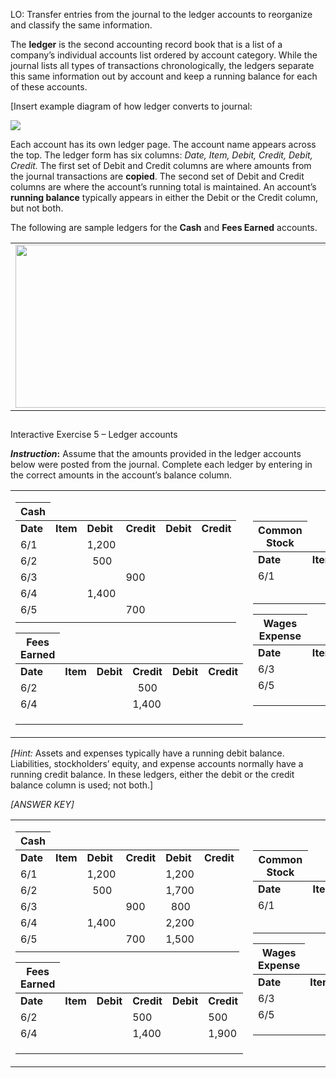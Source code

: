 LO: Transfer entries from the journal to the ledger accounts to reorganize and classify the same information.

The **ledger** is the second accounting record book that is a list of a company’s individual accounts list ordered by account category. While the journal lists all types of transactions chronologically, the ledgers separate this same information out by account and keep a running balance for each of these accounts. 

\[Insert example diagram of how ledger converts to journal:

![](./Chapter_2_Recording_accounting_transactions/media/03_Ledgers/image2.tiff)

Each account has its own ledger page. The account name appears across the top. The ledger form has six columns: *Date, Item, Debit, Credit, Debit, Credit.* The first set of Debit and Credit columns are where amounts from the journal transactions are **copied**. The second set of Debit and Credit columns are where the account’s running total is maintained. An account’s **running balance** typically appears in either the Debit or the Credit column, but not both.

The following are sample ledgers for the **Cash** and **Fees Earned** accounts. 

<table>
<tbody>
<tr class="odd">
<td><img src="./Chapter_2_Recording_accounting_transactions/media/03_Ledgers/image3.png" width="511" height="261" /></td>
<td></td>
</tr>
</tbody>
</table>

##   
  
Interactive Exercise 5 – Ledger accounts

***Instruction*:** Assume that the amounts provided in the ledger accounts below were posted from the journal. Complete each ledger by entering in the correct amounts in the account’s balance column.

<table>
<tbody>
<tr class="odd">
<td><table>
<thead>
<tr class="header">
<th>Cash</th>
</tr>
</thead>
<tbody>
<tr class="odd">
<td><strong>Date</strong></td>
<td><strong>Item</strong></td>
<td><strong>Debit</strong></td>
<td><strong>Credit</strong></td>
<td><strong>Debit</strong></td>
<td><strong>Credit</strong></td>
</tr>
<tr class="even">
<td>6/1</td>
<td></td>
<td>1,200</td>
<td></td>
<td></td>
<td></td>
</tr>
<tr class="odd">
<td>6/2</td>
<td></td>
<td>  500</td>
<td></td>
<td></td>
<td></td>
</tr>
<tr class="even">
<td>6/3</td>
<td></td>
<td></td>
<td>900</td>
<td></td>
<td></td>
</tr>
<tr class="odd">
<td>6/4</td>
<td></td>
<td>1,400</td>
<td></td>
<td></td>
<td></td>
</tr>
<tr class="even">
<td>6/5</td>
<td></td>
<td></td>
<td>700</td>
<td></td>
<td></td>
</tr>
<tr class="odd">
<td></td>
<td></td>
<td></td>
<td></td>
<td></td>
<td></td>
</tr>
</tbody>
</table>
<table>
<thead>
<tr class="header">
<th>Fees Earned</th>
</tr>
</thead>
<tbody>
<tr class="odd">
<td><strong>Date</strong></td>
<td><strong>Item</strong></td>
<td><strong>Debit</strong></td>
<td><strong>Credit</strong></td>
<td><strong>Debit</strong></td>
<td><strong>Credit</strong></td>
</tr>
<tr class="even">
<td>6/2</td>
<td></td>
<td></td>
<td>  500</td>
<td></td>
<td></td>
</tr>
<tr class="odd">
<td>6/4</td>
<td></td>
<td></td>
<td>1,400</td>
<td></td>
<td></td>
</tr>
<tr class="even">
<td></td>
<td></td>
<td></td>
<td></td>
<td></td>
<td></td>
</tr>
<tr class="odd">
<td></td>
<td></td>
<td></td>
<td></td>
<td></td>
<td></td>
</tr>
<tr class="even">
<td></td>
<td></td>
<td></td>
<td></td>
<td></td>
<td></td>
</tr>
</tbody>
</table></td>
<td><table>
<thead>
<tr class="header">
<th>Common Stock</th>
</tr>
</thead>
<tbody>
<tr class="odd">
<td><strong>Date</strong></td>
<td><strong>Item</strong></td>
<td><strong>Debit</strong></td>
<td><strong>Credit</strong></td>
<td><strong>Debit</strong></td>
<td><strong>Credit</strong></td>
</tr>
<tr class="even">
<td>6/1</td>
<td></td>
<td></td>
<td>1,200</td>
<td></td>
<td></td>
</tr>
<tr class="odd">
<td></td>
<td></td>
<td></td>
<td></td>
<td></td>
<td></td>
</tr>
<tr class="even">
<td></td>
<td></td>
<td></td>
<td></td>
<td></td>
<td></td>
</tr>
<tr class="odd">
<td></td>
<td></td>
<td></td>
<td></td>
<td></td>
<td></td>
</tr>
<tr class="even">
<td></td>
<td></td>
<td></td>
<td></td>
<td></td>
<td></td>
</tr>
<tr class="odd">
<td></td>
<td></td>
<td></td>
<td></td>
<td></td>
<td></td>
</tr>
</tbody>
</table>
<table>
<thead>
<tr class="header">
<th>Wages Expense</th>
</tr>
</thead>
<tbody>
<tr class="odd">
<td><strong>Date</strong></td>
<td><strong>Item</strong></td>
<td><strong>Debit</strong></td>
<td><strong>Credit</strong></td>
<td><strong>Debit</strong></td>
<td><strong>Credit</strong></td>
</tr>
<tr class="even">
<td>6/3</td>
<td></td>
<td>900</td>
<td></td>
<td></td>
<td></td>
</tr>
<tr class="odd">
<td>6/5</td>
<td></td>
<td>700</td>
<td></td>
<td></td>
<td></td>
</tr>
<tr class="even">
<td></td>
<td></td>
<td></td>
<td></td>
<td></td>
<td></td>
</tr>
<tr class="odd">
<td></td>
<td></td>
<td></td>
<td></td>
<td></td>
<td></td>
</tr>
<tr class="even">
<td></td>
<td></td>
<td></td>
<td></td>
<td></td>
<td></td>
</tr>
</tbody>
</table></td>
</tr>
</tbody>
</table>

*\[Hint:* Assets and expenses typically have a running debit balance. Liabilities, stockholders’ equity, and expense accounts normally have a running credit balance. In these ledgers, either the debit or the credit balance column is used; not both.\]

*\[ANSWER KEY\]*

<table>
<tbody>
<tr class="odd">
<td><table>
<thead>
<tr class="header">
<th>Cash</th>
</tr>
</thead>
<tbody>
<tr class="odd">
<td><strong>Date</strong></td>
<td><strong>Item</strong></td>
<td><strong>Debit</strong></td>
<td><strong>Credit</strong></td>
<td><strong>Debit</strong></td>
<td><strong>Credit</strong></td>
</tr>
<tr class="even">
<td>6/1</td>
<td></td>
<td>1,200</td>
<td></td>
<td>1,200</td>
<td></td>
</tr>
<tr class="odd">
<td>6/2</td>
<td></td>
<td>  500</td>
<td></td>
<td>1,700</td>
<td></td>
</tr>
<tr class="even">
<td>6/3</td>
<td></td>
<td></td>
<td>900</td>
<td>  800</td>
<td></td>
</tr>
<tr class="odd">
<td>6/4</td>
<td></td>
<td>1,400</td>
<td></td>
<td>2,200</td>
<td></td>
</tr>
<tr class="even">
<td>6/5</td>
<td></td>
<td></td>
<td>700</td>
<td>1,500</td>
<td></td>
</tr>
<tr class="odd">
<td></td>
<td></td>
<td></td>
<td></td>
<td></td>
<td></td>
</tr>
</tbody>
</table>
<table>
<thead>
<tr class="header">
<th>Fees Earned</th>
</tr>
</thead>
<tbody>
<tr class="odd">
<td><strong>Date</strong></td>
<td><strong>Item</strong></td>
<td><strong>Debit</strong></td>
<td><strong>Credit</strong></td>
<td><strong>Debit</strong></td>
<td><strong>Credit</strong></td>
</tr>
<tr class="even">
<td>6/2</td>
<td></td>
<td></td>
<td>500</td>
<td></td>
<td>500</td>
</tr>
<tr class="odd">
<td>6/4</td>
<td></td>
<td></td>
<td>1,400</td>
<td></td>
<td>1,900</td>
</tr>
<tr class="even">
<td></td>
<td></td>
<td></td>
<td></td>
<td></td>
<td></td>
</tr>
<tr class="odd">
<td></td>
<td></td>
<td></td>
<td></td>
<td></td>
<td></td>
</tr>
<tr class="even">
<td></td>
<td></td>
<td></td>
<td></td>
<td></td>
<td></td>
</tr>
</tbody>
</table></td>
<td><table>
<thead>
<tr class="header">
<th>Common Stock</th>
</tr>
</thead>
<tbody>
<tr class="odd">
<td><strong>Date</strong></td>
<td><strong>Item</strong></td>
<td><strong>Debit</strong></td>
<td><strong>Credit</strong></td>
<td><strong>Debit</strong></td>
<td><strong>Credit</strong></td>
</tr>
<tr class="even">
<td>6/1</td>
<td></td>
<td></td>
<td>1,200</td>
<td></td>
<td>1,200</td>
</tr>
<tr class="odd">
<td></td>
<td></td>
<td></td>
<td></td>
<td></td>
<td></td>
</tr>
<tr class="even">
<td></td>
<td></td>
<td></td>
<td></td>
<td></td>
<td></td>
</tr>
<tr class="odd">
<td></td>
<td></td>
<td></td>
<td></td>
<td></td>
<td></td>
</tr>
<tr class="even">
<td></td>
<td></td>
<td></td>
<td></td>
<td></td>
<td></td>
</tr>
<tr class="odd">
<td></td>
<td></td>
<td></td>
<td></td>
<td></td>
<td></td>
</tr>
</tbody>
</table>
<table>
<thead>
<tr class="header">
<th>Wages Expense</th>
</tr>
</thead>
<tbody>
<tr class="odd">
<td><strong>Date</strong></td>
<td><strong>Item</strong></td>
<td><strong>Debit</strong></td>
<td><strong>Credit</strong></td>
<td><strong>Debit</strong></td>
<td><strong>Credit</strong></td>
</tr>
<tr class="even">
<td>6/3</td>
<td></td>
<td>900</td>
<td></td>
<td>900</td>
<td></td>
</tr>
<tr class="odd">
<td>6/5</td>
<td></td>
<td>700</td>
<td></td>
<td>1,600</td>
<td></td>
</tr>
<tr class="even">
<td></td>
<td></td>
<td></td>
<td></td>
<td></td>
<td></td>
</tr>
<tr class="odd">
<td></td>
<td></td>
<td></td>
<td></td>
<td></td>
<td></td>
</tr>
<tr class="even">
<td></td>
<td></td>
<td></td>
<td></td>
<td></td>
<td></td>
</tr>
</tbody>
</table></td>
</tr>
</tbody>
</table>
